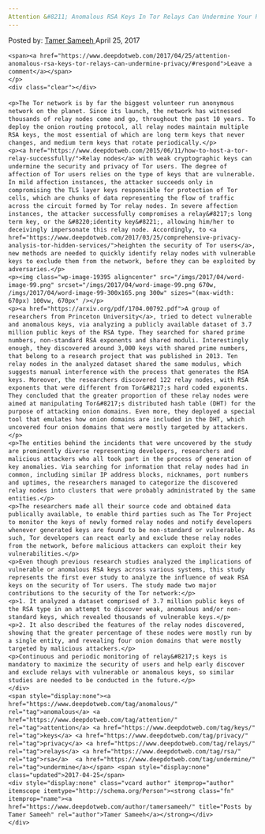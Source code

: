 ```yaml
---
Attention &#8211; Anomalous RSA Keys In Tor Relays Can Undermine Your Privacy
---
```

<article class="post-listing post-19382 post type-post status-publish format-standard has-post-thumbnail hentry  tag-anomalous tag-attention tag-keys tag-privacy tag-relays tag-rsa  tag-undermine">
    <div class="post-inner">
        <span>Posted by: <a href="https://www.deepdotweb.com/author/tamersameeh/" title="">Tamer Sameeh </a></span>
    <span>April 25, 2017</span>
    
    <span><a href="https://www.deepdotweb.com/2017/04/25/attention-anomalous-rsa-keys-tor-relays-can-undermine-privacy/#respond">Leave a comment</a></span>
    </p>
    <div class="clear"></div>
    
    <p>The Tor network is by far the biggest volunteer run anonymous network on the planet. Since its launch, the network has witnessed thousands of relay nodes come and go, throughout the past 10 years. To deploy the onion routing protocol, all relay nodes maintain multiple RSA keys, the most essential of which are long term keys that never changes, and medium term keys that rotate periodically.</p>
    <p><a href="https://www.deepdotweb.com/2015/06/11/how-to-host-a-tor-relay-successfully/">Relay nodes</a> with weak cryptographic keys can undermine the security and privacy of Tor users. The degree of affection of Tor users relies on the type of keys that are vulnerable. In mild affection instances, the attacker succeeds only in compromising the TLS layer keys responsible for protection of Tor cells, which are chunks of data representing the flow of traffic across the circuit formed by Tor relay nodes. In severe affection instances, the attacker successfully compromises a relay&#8217;s long term key, or the &#8220;identity key&#8221;, allowing him/her to deceivingly impersonate this relay node. Accordingly, to <a href="https://www.deepdotweb.com/2017/03/25/comprehensive-privacy-analysis-tor-hidden-services/">heighten the security of Tor users</a>, new methods are needed to quickly identify relay nodes with vulnerable keys to exclude them from the network, before they can be exploited by adversaries.</p>
    <p><img class="wp-image-19395 aligncenter" src="/imgs/2017/04/word-image-99.png" srcset="/imgs/2017/04/word-image-99.png 670w, /imgs/2017/04/word-image-99-300x165.png 300w" sizes="(max-width: 670px) 100vw, 670px" /></p>
    <p><a href="https://arxiv.org/pdf/1704.00792.pdf">A group of researchers from Princeton University</a>, tried to detect vulnerable and anomalous keys, via analyzing a publicly available dataset of 3.7 million public keys of the RSA type. They searched for shared prime numbers, non-standard RSA exponents and shared moduli. Interestingly enough, they discovered around 3,000 keys with shared prime numbers, that belong to a research project that was published in 2013. Ten relay nodes in the analyzed dataset shared the same modulus, which suggests manual interference with the process that generates the RSA keys. Moreover, the researchers discovered 122 relay nodes, with RSA exponents that were different from Tor&#8217;s hard coded exponents. They concluded that the greater proportion of these relay nodes were aimed at manipulating Tor&#8217;s distributed hash table (DHT) for the purpose of attacking onion domains. Even more, they deployed a special tool that emulates how onion domains are included in the DHT, which uncovered four onion domains that were mostly targeted by attackers.</p>
    <p>The entities behind the incidents that were uncovered by the study are prominently diverse representing developers, researchers and malicious attackers who all took part in the process of generation of key anomalies. Via searching for information that relay nodes had in common, including similar IP address blocks, nicknames, port numbers and uptimes, the researchers managed to categorize the discovered relay nodes into clusters that were probably administrated by the same entities.</p>
    <p>The researchers made all their source code and obtained data publically available, to enable third parties such as The Tor Project to monitor the keys of newly formed relay nodes and notify developers whenever generated keys are found to be non-standard or vulnerable. As such, Tor developers can react early and exclude these relay nodes from the network, before malicious attackers can exploit their key vulnerabilities.</p>
    <p>Even though previous research studies analyzed the implications of vulnerable or anomalous RSA keys across various systems, this study represents the first ever study to analyze the influence of weak RSA keys on the security of Tor users. The study made two major contributions to the security of the Tor network:</p>
    <p>1. It analyzed a dataset comprised of 3.7 million public keys of the RSA type in an attempt to discover weak, anomalous and/or non-standard keys, which revealed thousands of vulnerable keys.</p>
    <p>2. It also described the features of the relay nodes discovered, showing that the greater percentage of these nodes were mostly run by a single entity, and revealing four onion domains that were mostly targeted by malicious attackers.</p>
    <p>Continuous and periodic monitoring of relay&#8217;s keys is mandatory to maximize the security of users and help early discover and exclude relays with vulnerable or anomalous keys, so similar studies are needed to be conducted in the future.</p>
    </div>
    <span style="display:none"><a href="https://www.deepdotweb.com/tag/anomalous/" rel="tag">anomalous</a> <a href="https://www.deepdotweb.com/tag/attention/" rel="tag">attention</a> <a href="https://www.deepdotweb.com/tag/keys/" rel="tag">keys</a> <a href="https://www.deepdotweb.com/tag/privacy/" rel="tag">privacy</a> <a href="https://www.deepdotweb.com/tag/relays/" rel="tag">relays</a> <a href="https://www.deepdotweb.com/tag/rsa/" rel="tag">rsa</a>  <a href="https://www.deepdotweb.com/tag/undermine/" rel="tag">undermine</a></span> <span style="display:none" class="updated">2017-04-25</span>
    <div style="display:none" class="vcard author" itemprop="author" itemscope itemtype="http://schema.org/Person"><strong class="fn" itemprop="name"><a href="https://www.deepdotweb.com/author/tamersameeh/" title="Posts by Tamer Sameeh" rel="author">Tamer Sameeh</a></strong></div>
    </div>
</article>

